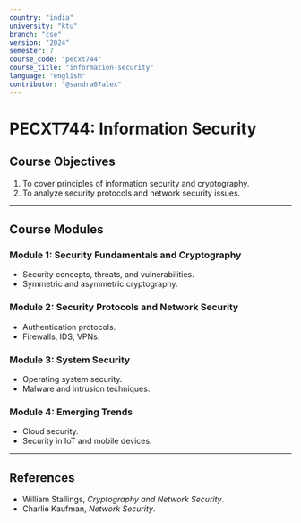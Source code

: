 ```yaml
---
country: "india"
university: "ktu"
branch: "cse"
version: "2024"
semester: 7
course_code: "pecxt744"
course_title: "information-security"
language: "english"
contributor: "@sandra07alex"
---
```


# PECXT744: Information Security

## Course Objectives
1. To cover principles of information security and cryptography.
2. To analyze security protocols and network security issues.

---

## Course Modules

### Module 1: Security Fundamentals and Cryptography
- Security concepts, threats, and vulnerabilities.
- Symmetric and asymmetric cryptography.

### Module 2: Security Protocols and Network Security
- Authentication protocols.
- Firewalls, IDS, VPNs.

### Module 3: System Security
- Operating system security.
- Malware and intrusion techniques.

### Module 4: Emerging Trends
- Cloud security.
- Security in IoT and mobile devices.

---

## References
- William Stallings, *Cryptography and Network Security*.
- Charlie Kaufman, *Network Security*.
